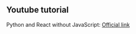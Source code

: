 ## Youtube tutorial
Python and React without JavaScript: [Official link](https://www.youtube.com/watch?v=iYH-U6F5ng8)